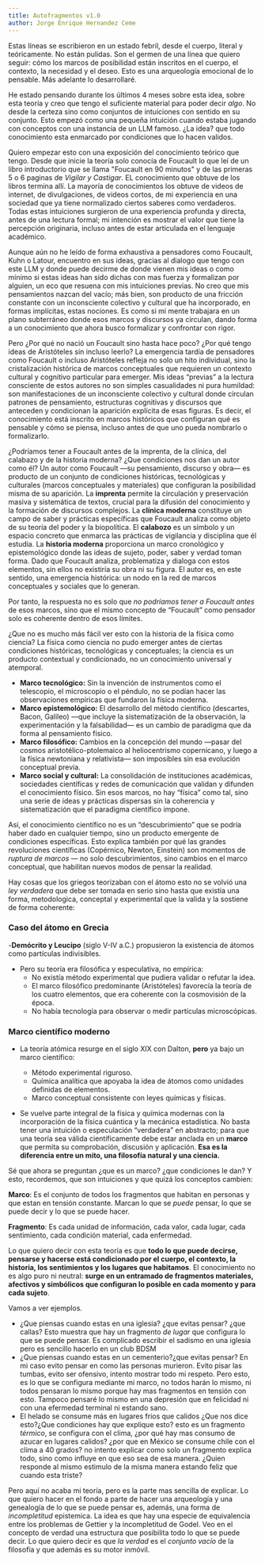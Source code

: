 ```yaml
---
title: Autofragmentos v1.0
author: Jorge Enrique Hernandez Ceme
---
```

Estas líneas se escribieron en un estado febril, desde el cuerpo, literal y teóricamente. No están pulidas. Son el germen de una línea que quiero seguir: cómo los marcos de posibilidad están inscritos en el cuerpo, el contexto, la necesidad y el deseo. Esto es una arqueología emocional de lo pensable. Más adelante lo desarrollaré.

He estado pensando durante los últimos 4 meses sobre esta idea, sobre esta teoría y creo que tengo el suficiente material para poder decir _algo_. No desde la certeza sino como conjuntos de intuiciones con sentido en su conjunto. Esto empezó como una pequeña intuición cuando estaba jugando con conceptos con una instancia de un LLM famoso. ¿La idea? que todo conocimiento esta enmarcado por condiciones que lo hacen validos.

Quiero empezar esto con una exposición del conocimiento teórico que tengo. Desde que inicie la teoría solo conocía de Foucault lo que leí de un libro introductorio que se llama "Foucault en 90 minutos" y de las primeras 5 o 6 paginas de _Vigilar y Castigar_. EL conocimiento que obtuve de los libros termina allí. La mayoría de conocimientos los obtuve de videos de internet, de divulgaciones, de videos cortos, de mi experiencia en una sociedad que ya tiene normalizado ciertos saberes como verdaderos.
Todas estas intuiciones surgieron de una experiencia profunda y directa, antes de una lectura formal; mi intención es mostrar el valor que tiene la percepción originaria, incluso antes de estar articulada en el lenguaje académico.

Aunque aún no he leído de forma exhaustiva a pensadores como Foucault, Kuhn o Latour, encuentro en sus ideas, gracias al dialogo que tengo con este LLM y donde puede decirme de donde vienen mis ideas o como mínimo si estas ideas han sido dichas con mas fuerza y formalizan por alguien, un eco que resuena con mis intuiciones previas. No creo que mis pensamientos nazcan del vacío; más bien, son producto de una fricción constante con un inconsciente colectivo y cultural que ha incorporado, en formas implícitas, estas nociones. Es como si mi mente trabajara en un plano subterráneo donde esos marcos y discursos ya circulan, dando forma a un conocimiento que ahora busco formalizar y confrontar con rigor.

Pero ¿Por qué no nació un Foucault sino hasta hace poco? ¿Por qué tengo ideas de Aristóteles sin incluso leerlo? La emergencia tardía de pensadores como Foucault o incluso Aristóteles refleja no solo un hito individual, sino la cristalización histórica de marcos conceptuales que requieren un contexto cultural y cognitivo particular para emerger. Mis ideas “previas” a la lectura consciente de estos autores no son simples casualidades ni pura humildad: son manifestaciones de un inconsciente colectivo y cultural donde circulan patrones de pensamiento, estructuras cognitivas y discursos que anteceden y condicionan la aparición explícita de esas figuras. Es decir, el conocimiento está inscrito en marcos históricos que configuran qué es pensable y cómo se piensa, incluso antes de que uno pueda nombrarlo o formalizarlo.

¿Podríamos tener a Foucault antes de la imprenta, de la clínica, del calabazo y de la historia moderna? ¿Que condiciones nos dan un autor como él? Un autor como Foucault —su pensamiento, discurso y obra— es producto de un conjunto de condiciones históricas, tecnológicas y culturales (marcos conceptuales y materiales) que configuran la posibilidad misma de su aparición. La **imprenta** permite la circulación y preservación masiva y sistemática de textos, crucial para la difusión del conocimiento y la formación de discursos complejos. La **clínica moderna** constituye un campo de saber y prácticas específicas que Foucault analiza como objeto de su teoría del poder y la biopolítica. El **calabozo** es un símbolo y un espacio concreto que enmarca las prácticas de vigilancia y disciplina que él estudia. La **historia moderna** proporciona un marco cronológico y epistemológico donde las ideas de sujeto, poder, saber y verdad toman forma. Dado que Foucault analiza, problematiza y dialoga con estos elementos, sin ellos no existiría su obra ni su figura. El autor es, en este sentido, una emergencia histórica: un nodo en la red de marcos conceptuales y sociales que lo generan.

Por tanto, la respuesta no es solo que _no podríamos tener a Foucault antes_ de esos marcos, sino que el mismo concepto de “Foucault” como pensador solo es coherente dentro de esos límites.

¿Que no es mucho más fácil ver esto con la historia de la física como ciencia? La física como ciencia no pudo emerger antes de ciertas condiciones históricas, tecnológicas y conceptuales; la ciencia es un producto contextual y condicionado, no un conocimiento universal y atemporal. 
- **Marco tecnológico:** Sin la invención de instrumentos como el telescopio, el microscopio o el péndulo, no se podían hacer las observaciones empíricas que fundaron la física moderna.
- **Marco epistemológico:** El desarrollo del método científico (descartes, Bacon, Galileo) —que incluye la sistematización de la observación, la experimentación y la falsabilidad— es un cambio de paradigma que da forma al pensamiento físico.
- **Marco filosófico:** Cambios en la concepción del mundo —pasar del cosmos aristotélico-ptolemaico al heliocentrismo copernicano, y luego a la física newtoniana y relativista— son imposibles sin esa evolución conceptual previa.
- **Marco social y cultural:** La consolidación de instituciones académicas, sociedades científicas y redes de comunicación que validan y difunden el conocimiento físico.
Sin esos marcos, no hay “física” como tal, sino una serie de ideas y prácticas dispersas sin la coherencia y sistematización que el paradigma científico impone.

Así, el conocimiento científico no es un “descubrimiento” que se podría haber dado en cualquier tiempo, sino un producto emergente de condiciones específicas. Esto explica también por qué las grandes revoluciones científicas (Copérnico, Newton, Einstein) son momentos de _ruptura de marcos_ — no solo descubrimientos, sino cambios en el marco conceptual, que habilitan nuevos modos de pensar la realidad.

 Hay cosas que los griegos teorizaban con el átomo esto no se volvió una _ley verdadera_ que debe ser tomada en serio sino hasta que existia una forma, metodologica, conceptal y experimental que la valida y la sostiene de forma coherente:
 ### Caso del átomo en Grecia

-**Demócrito y Leucipo** (siglo V-IV a.C.) propusieron la existencia de átomos como partículas indivisibles.

- Pero su teoría era filosófica y especulativa, no empírica:
    - No existía método experimental que pudiera validar o refutar la idea.
    - El marco filosófico predominante (Aristóteles) favorecía la teoría de los cuatro elementos, que era coherente con la cosmovisión de la época.
    - No había tecnología para observar o medir partículas microscópicas.
### Marco científico moderno

- La teoría atómica resurge en el siglo XIX con Dalton, **pero** ya bajo un marco científico:
    
    - Método experimental riguroso.
    - Química analítica que apoyaba la idea de átomos como unidades definidas de elementos.
    - Marco conceptual consistente con leyes químicas y físicas.
- Se vuelve parte integral de la física y química modernas con la incorporación de la física cuántica y la mecánica estadística.
 No basta tener una intuición o especulación “verdadera” en abstracto; para que una teoría sea válida científicamente debe estar anclada en un **marco** que permita su comprobación, discusión y aplicación. **Esa es la diferencia entre un mito, una filosofía natural y una ciencia.**

Sé que ahora se preguntan ¿que es un marco? ¿que condiciones le dan? Y esto, recordemos, que son intuiciones y que quizá los conceptos cambien:

**Marco**: Es el conjunto de todos los fragmentos que habitan en personas y que estan en tensión constante. Marcan lo que se _puede_ pensar, lo que se puede decir y lo que se puede hacer.

**Fragmento**: Es cada unidad de información, cada valor, cada lugar, cada sentimiento, cada condición material, cada enfermedad.

Lo que quiero decir con esta teoría es que **todo lo que puede decirse, pensarse y hacerse está condicionado por el cuerpo, el contexto, la historia, los sentimientos y los lugares que habitamos**. El conocimiento no es algo puro ni neutral: **surge en un entramado de fragmentos materiales, afectivos y simbólicos que configuran lo posible en cada momento y para cada sujeto**.

Vamos a ver ejemplos.
- ¿Que piensas cuando estas en una iglesia? ¿que evitas pensar? ¿que callas? Esto muestra que hay un fragmento _de lugar_ que configura lo que se puede pensar. Es complicado escribir el sadismo en una iglesia pero es sencillo hacerlo en un club BDSM
- ¿Que piensas cuando estas en un cementerio?¿que evitas pensar? En mi caso evito pensar en como las personas murieron. Evito pisar las tumbas, evito ser ofensivo, intento mostrar todo mi respeto. Pero esto, es lo que se configura mediante mi marco, no todos harán lo mismo, ni todos pensaran lo mismo porque hay mas fragmentos en tensión con esto. Tampoco pensaré lo mismo en una depresión que en felicidad ni con una efermedad terminal ni estando sano.
- El helado se consume más en lugares frios que calidos ¿Que nos dice esto?¿Que condiciones hay que explique esto? esto es un fragmento _térmico_, se configura con el clima, ¿por qué hay mas consumo de azucar en lugares calidos? ¿por que en México se consume chile con el clima a 40 grados? no intento explicar como solo un fragmento explica todo, sino como influye en que eso sea de esa manera.
¿Quien responde al mismo estimulo de la misma manera estando feliz que cuando esta triste?

Pero aquí no acaba mi teoría, pero es la parte mas sencilla de explicar. Lo que quiero hacer en el fondo a parte de hacer una arqueología y una genealogía de lo que se puede pensar es, además, una forma de _incompletitud_ epistemica. La idea es que hay una especie de equivalencia entre los problemas de Gettier y la incompletitud de Godel. Veo en el concepto de verdad una estructura que posibilita todo lo que se puede decir. Lo que quiero decir es que _la verdad_ es el _conjunto vacío_ de la filosofía y que además es su motor inmóvil.

